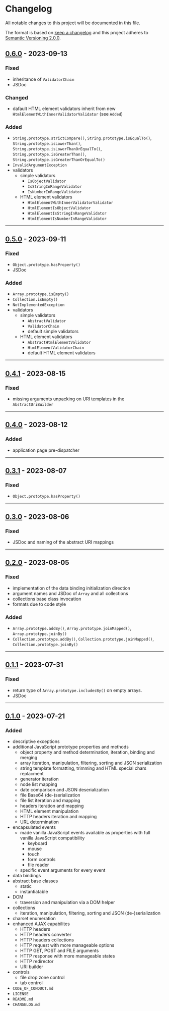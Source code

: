 # Changelog

All notable changes to this project will be documented in this file.

The format is based on [keep a changelog][xtlink-keep-a-changelog]
and this project adheres to [Semantic Versioning 2.0.0][xtlink-semantic-versioning].

## [0.6.0] - 2023-09-13

### Fixed

* inheritance of `ValidatorChain`
* JSDoc

### Changed

* dafault HTML element validators inherit from new `HtmlElementWithInnerValidatorValidator` (see `Added`)

### Added

* `String.prototype.strictCompare()`, `String.prototype.isEqualTo()`, `String.prototype.isLowerThan()`, `String.prototype.isLowerThanOrEqualTo()`, `String.prototype.isGreaterThan()`, `String.prototype.isGreaterThanOrEqualTo()`
* `InvalidArgumentException`
* validators
  * simple validators
    * `IsObjectValidator`
    * `IsStringInRangeValidator`
    * `IsNumberInRangeValidator`
  * HTML element validators
    * `HtmlElementWithInnerValidatorValidator`
    * `HtmlElementIsObjectValidator`
    * `HtmlElementIsStringInRangeValidator`
    * `HtmlElementIsNumberInRangeValidator`

[0.6.0]: https://github.com/codekandis/jotunheim/compare/0.5.0..0.6.0

---
## [0.5.0] - 2023-09-11

### Fixed

* `Object.prototype.hasProperty()`
* JSDoc

### Added

* `Array.prototype.isEmpty()`
* `Collection.isEmpty()`
* `NotImplementedException`
* validators
  * simple validators
    * `AbstractValidator`
    * `ValidatorChain`
    * default simple validators
  * HTML element validators
    * `AbstractHtmlElementValidator`
    * `HtmlElementValidatorChain`
    * default HTML element validators

[0.5.0]: https://github.com/codekandis/jotunheim/compare/0.4.1..0.5.0

---
## [0.4.1] - 2023-08-15

### Fixed

* missing arguments unpacking on URI templates in the `AbstractUriBuilder`

[0.4.1]: https://github.com/codekandis/jotunheim/compare/0.4.0..0.4.1

---
## [0.4.0] - 2023-08-12

### Added

* application page pre-dispatcher

[0.4.0]: https://github.com/codekandis/jotunheim/compare/0.3.1..0.4.0

---
## [0.3.1] - 2023-08-07

### Fixed

* `Object.prototype.hasProperty()`

[0.3.1]: https://github.com/codekandis/jotunheim/compare/0.3.0..0.3.1

---
## [0.3.0] - 2023-08-06

### Fixed

* JSDoc and naming of the abstract URI mappings

[0.3.0]: https://github.com/codekandis/jotunheim/compare/0.2.0..0.3.0

---
## [0.2.0] - 2023-08-05

### Fixed

* implementation of the data binding initialization direction
* argument names and JSDoc of `Array` and all collections
* collections base class invocation
* formats due to code style

### Added

* `Array.prototype.addBy()`, `Array.prototype.joinMapped()`, `Array.prototype.joinBy()`
* `Collection.prototype.addBy()`, `Collection.prototype.joinMapped()`, `Collection.prototype.joinBy()`

[0.2.0]: https://github.com/codekandis/jotunheim/compare/0.1.1..0.2.0

---
## [0.1.1] - 2023-07-31

### Fixed

* return type of `Array.prototype.includesBy()` on empty arrays.
* JSDoc

[0.1.1]: https://github.com/codekandis/jotunheim/compare/0.1.0..0.1.1

---
## [0.1.0] - 2023-07-21

### Added

* descriptive exceptions
* additional JavaScript prototype properties and methods
  * object property and method determination, iteration, binding and merging
  * array iteration, manipulation, filtering, sorting and JSON serialization
  * string template formatting, trimming and HTML special chars replacment
  * generator iteration
  * node list mapping
  * date comparison and JSON deserialization
  * file Base64 (de-)serialization
  * file list iteration and mapping
  * headers iteration and mapping
  * HTML element manipulation
  * HTTP headers iteration and mapping
  * URL determination
* encapsulated events
  * made vanilla JavaScript events available as properties with full vanilla JavaScript compatibility
    * keyboard
    * mouse
    * touch
    * form controls
    * file reader
  * specific event arguments for every event
* data bindings
* abstract base classes
  * static
  * instantiatable
* DOM
  * traversion and manipulation via a DOM helper
* collections
  * iteration, manipulation, filtering, sorting and JSON (de-)serialization
* charset enumeration
* enhanced AJAX capabilites
  * HTTP headers
  * HTTP headers converter
  * HTTP headers collections
  * HTTP request with more manageable options
  * HTTP GET, POST and FILE arguments
  * HTTP response with more manageable states
  * HTTP redirector
  * URI builder
* controls
    * file drop zone control
    * tab control
* `CODE_OF_CONDUCT.md`
* `LICENSE`
* `README.md`
* `CHANGELOG.md`

[0.1.0]: https://github.com/codekandis/jotunheim/tree/0.1.0



[xtlink-keep-a-changelog]: http://keepachangelog.com/en/1.1.0/
[xtlink-semantic-versioning]: http://semver.org/spec/v2.0.0.html

